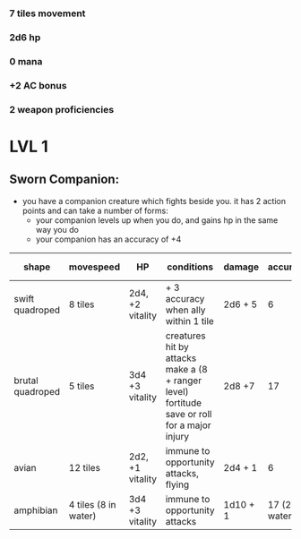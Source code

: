 ### 7 tiles movement

### 2d6 hp 

### 0 mana 

### +2 AC bonus 

### 2 weapon proficiencies

# LVL 1

## Sworn Companion:

  + you have a companion creature which fights beside you. it has 2 action points and can take a number of forms:
    + your companion levels up when you do, and gains hp in the same way you do
    + your companion has an accuracy of +4
      
| shape | movespeed | HP | conditions | damage | accuracy | armor class |
| --- | --- | --- | --- | --- | --- | --- |
| swift quadroped | 8 tiles | 2d4, +2 vitality | + 3 accuracy when ally within 1 tile | 2d6 + 5 | 6 | 16 |
| brutal quadroped | 5 tiles | 3d4 +3 vitality | creatures hit by attacks make a (8 + ranger level) fortitude save or roll for a major injury| 2d8 +7 | 17 |
| avian | 12 tiles | 2d2, +1 vitality | immune to opportunity attacks, flying | 2d4 + 1 | 6 | 22 |
| amphibian | 4 tiles (8 in water) | 3d4 +3 vitality | immune to opportunity attacks | 1d10 + 1 | 17 (22 in water)|
